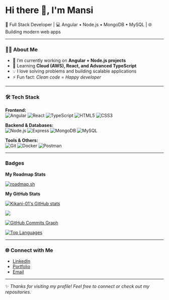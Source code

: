# Hi there 👋, I'm Mansi

🚀 Full Stack Developer | 💻 Angular • Node.js • MongoDB • MySQL | 🌐 Building modern web apps

---

### 👩‍💻 About Me
- 🔭 I’m currently working on **Angular + Node.js projects**
- 🌱 Learning **Cloud (AWS), React, and Advanced TypeScript**
- 💡 I love solving problems and building scalable applications
- ⚡ Fun fact: *Clean code = Happy developer*

---

### 🛠️ Tech Stack
**Frontend:**  
![Angular](https://img.shields.io/badge/Angular-red?logo=angular&logoColor=white)
![React](https://img.shields.io/badge/React-blue?logo=react&logoColor=white)
![TypeScript](https://img.shields.io/badge/TypeScript-blue?logo=typescript&logoColor=white)
![HTML5](https://img.shields.io/badge/HTML5-orange?logo=html5&logoColor=white)
![CSS3](https://img.shields.io/badge/CSS3-blue?logo=css3&logoColor=white)

**Backend & Databases:**  
![Node.js](https://img.shields.io/badge/Node.js-green?logo=node.js&logoColor=white)
![Express](https://img.shields.io/badge/Express-black?logo=express&logoColor=white)
![MongoDB](https://img.shields.io/badge/MongoDB-darkgreen?logo=mongodb&logoColor=white)
![MySQL](https://img.shields.io/badge/MySQL-blue?logo=mysql&logoColor=white)

**Tools & Others:**  
![Git](https://img.shields.io/badge/Git-black?logo=git&logoColor=orange)
![Docker](https://img.shields.io/badge/Docker-blue?logo=docker&logoColor=white)
![Postman](https://img.shields.io/badge/Postman-orange?logo=postman&logoColor=white)

---
### Badges

<b>My Roadmap Stats</b>

[![roadmap.sh](https://roadmap.sh/card/wide/65d6b64e66cd6d03d2c88d8f?variant=dark)](https://roadmap.sh)

<b>My GitHub Stats</b>

<a href="http://www.github.com/Kikani-01"><img src="https://github-readme-stats.vercel.app/api?username=Kikani-01&show_icons=true&hide=&count_private=true&title_color=0891b2&text_color=ffffff&icon_color=0891b2&bg_color=1c1917&hide_border=true&show_icons=true" alt="Kikani-01's GitHub stats" /></a>

<a href="http://www.github.com/Kikani-01"><img src="https://github-readme-streak-stats.herokuapp.com/?user=Kikani-01&stroke=ffffff&background=1c1917&ring=0891b2&fire=0891b2&currStreakNum=ffffff&currStreakLabel=0891b2&sideNums=ffffff&sideLabels=ffffff&dates=ffffff&hide_border=true" /></a>

<a href="http://www.github.com/Kikani-01"><img src="https://github-readme-activity-graph.cyclic.app/graph?username=Kikani-01&bg_color=1c1917&color=ffffff&line=0891b2&point=ffffff&area_color=1c1917&area=true&hide_border=true&custom_title=GitHub%20Commits%20Graph" alt="GitHub Commits Graph" /></a>

<a href="https://github.com/Kikani-01" align="left"><img src="https://github-readme-stats.vercel.app/api/top-langs/?username=Kikani-01&langs_count=10&title_color=0891b2&text_color=ffffff&icon_color=0891b2&bg_color=1c1917&hide_border=true&locale=en&custom_title=Top%20%Languages" alt="Top Languages" /></a>



---

### 🌐 Connect with Me
- [LinkedIn](https://www.linkedin.com/in/mansi-kikani-aa2447171/)  
- [Portfolio](https://mansikikani.netlify.app/)  
- [Email](mailto:mansikikani1999@gmail.com)

---

✨ *Thanks for visiting my profile! Feel free to connect or check out my repositories.*
